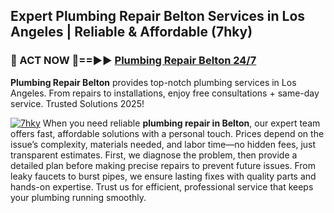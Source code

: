 ## Expert Plumbing Repair Belton Services in Los Angeles | Reliable & Affordable (7hky)  

<h3>🚿 ACT NOW 🌟==►► <a href="https://tinyurl.com/2ne6vx2x" rel="nofollow">Plumbing Repair Belton 24/7</a></h3>

**Plumbing Repair Belton** provides top-notch plumbing services in Los Angeles. From repairs to installations, enjoy free consultations + same-day service. Trusted Solutions 2025!

[![7hky](https://i.imgur.com/4PFF4AK.jpeg)](https://tinyurl.com/2ne6vx2x)
When you need reliable **plumbing repair in Belton**, our expert team offers fast, affordable solutions with a personal touch. Prices depend on the issue’s complexity, materials needed, and labor time—no hidden fees, just transparent estimates. First, we diagnose the problem, then provide a detailed plan before making precise repairs to prevent future issues. From leaky faucets to burst pipes, we ensure lasting fixes with quality parts and hands-on expertise. Trust us for efficient, professional service that keeps your plumbing running smoothly.